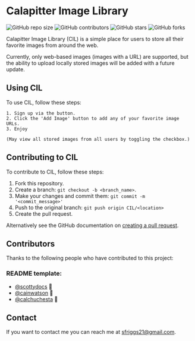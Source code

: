 # Calapitter Image Library

![GitHub repo size](https://img.shields.io/github/repo-size/StevenDRiggs/featured-projects)
![GitHub contributors](https://img.shields.io/github/contributors/StevenDRiggs/featured-projects)
![GitHub stars](https://img.shields.io/github/stars/StevenDRiggs/featured-projects)
![GitHub forks](https://img.shields.io/github/forks/StevenDRiggs/featured-projects)

Calapitter Image Library (CIL) is a simple place for users to store all their favorite images from around the web.

Currently, only web-based images (images with a URL) are supported, but the ability to upload locally stored images will be added with a future update.

## Using CIL

To use CIL, follow these steps:

```
1. Sign up via the button.
2. Click the 'Add Image' button to add any of your favorite image URLs.
3. Enjoy

(May view all stored images from all users by toggling the checkbox.)
```

## Contributing to CIL
To contribute to CIL, follow these steps:

1. Fork this repository.
2. Create a branch: `git checkout -b <branch_name>`.
3. Make your changes and commit them: `git commit -m '<commit_message>'`
4. Push to the original branch: `git push origin CIL/<location>`
5. Create the pull request.

Alternatively see the GitHub documentation on [creating a pull request](https://help.github.com/en/github/collaborating-with-issues-and-pull-requests/creating-a-pull-request).

## Contributors

Thanks to the following people who have contributed to this project:

### README template:
* [@scottydocs](https://github.com/scottydocs) 📖
* [@cainwatson](https://github.com/cainwatson) 🐛
* [@calchuchesta](https://github.com/calchuchesta) 🐛

## Contact

If you want to contact me you can reach me at sfriggs21@gmail.com.

